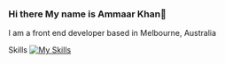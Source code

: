 ### Hi there My name is Ammaar Khan👋

I am a front end developer based in Melbourne, Australia

Skills
[![My Skills](https://skillicons.dev/icons?i=html,css,js,react,nodejs,tailwind,figma,blender)](https://skillicons.dev)
<!--
**Amm44r/Amm44r** is a ✨ _special_ ✨ repository because its `README.md` (this file) appears on your GitHub profile.


Here are some ideas to get you started:

- 🔭 I’m currently working on my portfolio website
- 🌱 I’m currently learning Angular
- 👯 I’m looking to collaborate on front end projects
- 📫 How to reach me: ammaarkhan2021@gmail.com
-->
